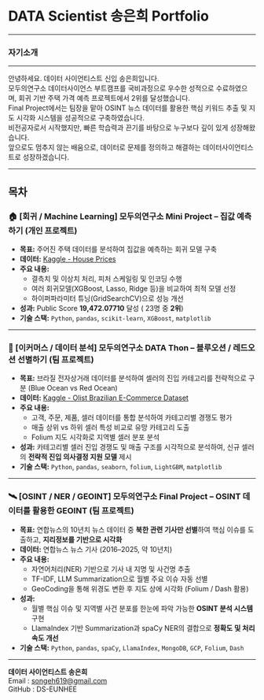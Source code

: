 # DATA Scientist 송은희 Portfolio

---

### 자기소개

---

안녕하세요. 데이터 사이언티스트 신입 송은희입니다.    
모두의연구소 데이터사이언스 부트캠프를 국비과정으로 우수한 성적으로 수료하였으며, 회귀 기반 주택 가격 예측 프로젝트에서 2위를 달성했습니다.    
Final Project에서는 팀장을 맡아 OSINT 뉴스 데이터를 활용한 핵심 키워드 추출 및 지도 시각화 시스템을 성공적으로 구축하였습니다.    
비전공자로서 시작했지만, 빠른 학습력과 끈기를 바탕으로 누구보다 깊이 있게 성장해왔습니다.    
앞으로도 멈추지 않는 배움으로, 데이터로 문제를 정의하고 해결하는 데이터사이언티스트로 성장하겠습니다.    

---

## 목차
### 🏠 [회귀 / Machine Learning] 모두의연구소 Mini Project – 집값 예측하기 (개인 프로젝트)

- **목표:** 주어진 주택 데이터를 분석하여 집값을 예측하는 회귀 모델 구축  
- **데이터:** [Kaggle - House Prices](https://www.kaggle.com/competitions/modu-ds-4-house-prices)  
- **주요 내용:**  
  - 결측치 및 이상치 처리, 피처 스케일링 및 인코딩 수행  
  - 여러 회귀모델(XGBoost, Lasso, Ridge 등)을 비교하여 최적 모델 선정  
  - 하이퍼파라미터 튜닝(GridSearchCV)으로 성능 개선  
- **성과:** Public Score **19,472.07710** 달성 ( 23명 중 **2위**)  
- **기술 스택:** `Python`, `pandas`, `scikit-learn`, `XGBoost`, `matplotlib`

---

### 🛒 [이커머스 / 데이터 분석] 모두의연구소 DATA Thon – 블루오션 / 레드오션 선별하기 (팀 프로젝트)

- **목표:** 브라질 전자상거래 데이터를 분석하여 셀러의 진입 카테고리를 전략적으로 구분 (Blue Ocean vs Red Ocean)  
- **데이터:** [Kaggle - Olist Brazilian E-Commerce Dataset](https://www.kaggle.com/datasets/olistbr/brazilian-ecommerce/data)  
- **주요 내용:**  
  - 고객, 주문, 제품, 셀러 데이터를 통합 분석하여 카테고리별 경쟁도 평가  
  - 매출 상위 vs 하위 셀러 특성 비교로 유망 카테고리 도출  
  - Folium 지도 시각화로 지역별 셀러 분포 분석  
- **성과:** 카테고리별 셀러 진입 경쟁도 및 매출 구조를 시각적으로 분석하여, 신규 셀러의 **전략적 진입 의사결정 지원 모델** 제시  
- **기술 스택:** `Python`, `pandas`, `seaborn`, `folium`, `LightGBM`, `matplotlib`

---

### 🛰 [OSINT / NER / GEOINT] 모두의연구소 Final Project – OSINT 데이터를 활용한 GEOINT (팀 프로젝트)

- **목표:** 연합뉴스의 10년치 뉴스 데이터 중 **북한 관련 기사만 선별**하여 핵심 이슈를 도출하고, **지리정보를 기반으로 시각화**  
- **데이터:** 연합뉴스 뉴스 기사 (2016–2025, 약 10년치)  
- **주요 내용:**  
  - 자연어처리(NER) 기반으로 기사 내 지명 및 사건명 추출  
  - TF-IDF, LLM Summarization으로 월별 주요 이슈 자동 선별  
  - GeoCoding을 통해 위경도 변환 후 지도 상에 시각화 (Folium / Dash 활용)  
- **성과:**  
  - 월별 핵심 이슈 및 지역별 사건 분포를 한눈에 파악 가능한 **OSINT 분석 시스템** 구현  
  - LlamaIndex 기반 Summarization과 spaCy NER의 결합으로 **정확도 및 처리 속도 개선**  
- **기술 스택:** `Python`, `pandas`, `spaCy`, `LlamaIndex`, `MongoDB`, `GCP`, `Folium`, `Dash`

---
  
**데이터 사이언티스트 송은희**    
Email : songeh619@gmail.com    
GitHub : DS-EUNHEE
